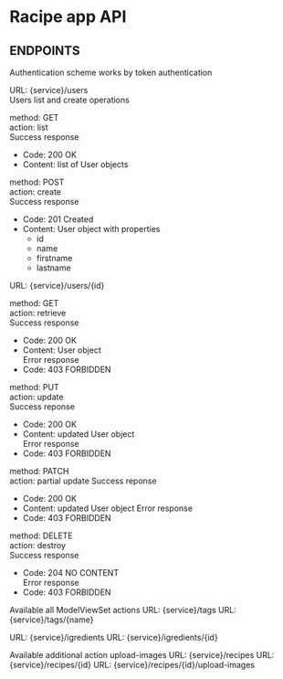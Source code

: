# Racipe app API

## ENDPOINTS
   
Authentication scheme works by token authentication
   
URL: {service}/users  
Users list and create operations  
  
method: GET  
action: list  
Success response    
   - Code: 200 OK    
   - Content: list of User objects  
     
method: POST  
action: create  
Success response  
   - Code: 201 Created    
   - Content: User object with properties    
      - id    
      - name    
      - firstname    
      - lastname  
        
URL: {service}/users/{id}  
  
method: GET    
action: retrieve  
Success response  
   - Code: 200 OK  
   - Content: User object  
Error response  
   - Code: 403 FORBIDDEN
  
method: PUT  
action: update  
Success reponse  
   - Code: 200 OK  
   - Content: updated User object  
Error response  
   - Code: 403 FORBIDDEN
           
method: PATCH  
action: partial update
Success reponse  
   - Code: 200 OK  
   - Content: updated User object 
Error response  
   - Code: 403 FORBIDDEN
          
method: DELETE  
action: destroy  
Success response  
   - Code: 204 NO CONTENT  
Error response  
   - Code: 403 FORBIDDEN
   
Available all ModelViewSet actions
URL: {service}/tags
URL: {service}/tags/{name}
  
URL: {service}/igredients
URL: {service}/igredients/{id}
   
Available additional action upload-images
URL: {service}/recipes
URL: {service}/recipes/{id}
URL: {service}/recipes/{id}/upload-images
   
    
    
    

